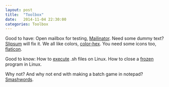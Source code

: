 ```yaml
---
layout: post
title:  "Toolbox"
date:   2014-11-04 22:30:00
categories: Toolbox
---
```



Good to have:
Open mailbox for testing, [Mailinator][mailinator].
Need some dummy text? [Slipsum][slipsum] will fix it.
We all like colors, [color-hex][color-hex].
You need some icons too, [flaticon][flaticon].

Good to know:
How to [execute][execute.sh-files-linux] .sh files on Linux.
How to close a [frozen][close-program-linux] program in Linux.

Why not?
And why not end with making a batch game in notepad? [Smashwords][smashwords].


[color-hex]: http://www.color-hex.com

[mailinator]: http://mailinator.com

[smashwords]: https://www.smashwords.com/books/view/462078

[execute.sh-files-linux]: http://community.linuxmint.com/tutorial/view/313

[close-program-linux]: http://community.linuxmint.com/tutorial/view/50

[slipsum]: http://slipsum.com/

[flaticon]: http://www.flaticon.com
